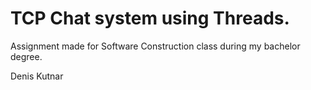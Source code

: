 
# TCP Chat system using Threads.

Assignment made for Software Construction class during my bachelor degree.


Denis Kutnar
